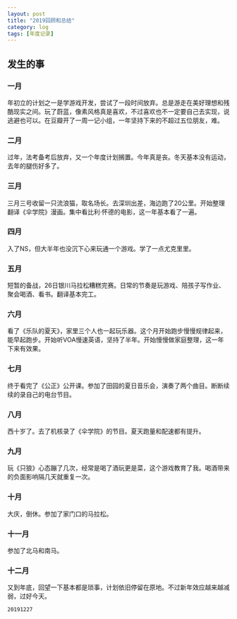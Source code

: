 ```yaml
---
layout: post
title: "2019回顾和总结"
category: log
tags: [年度记录]
---
```


## 发生的事

### 一月

年初立的计划之一是学游戏开发，尝试了一段时间放弃。总是游走在美好理想和残酷现实之间。玩了蔚蓝，像素风格真是喜欢，不过喜欢也不一定要自己去实现，说逃避也可以。在豆瓣开了一周一记小组，一年坚持下来的不超过五位朋友，难。

### 二月

过年，法考备考后放弃，又一个年度计划搁置。今年真是丧。冬天基本没有运动，去年的腿伤好多了。

### 三月

三月三号收留一只流浪猫，取名场长。去深圳出差，海边跑了20公里。开始整理翻译《伞学院》漫画。集中看比利·怀德的电影，这一年基本看了一遍。

### 四月

入了NS，但大半年也没沉下心来玩通一个游戏。学了一点尤克里里。

### 五月

短暂的备战，26日银川马拉松糟糕完赛。日常的节奏是玩游戏、陪孩子写作业、聚会喝酒、看书。翻译基本完工。

### 六月

看了《乐队的夏天》，家里三个人也一起玩乐器。这个月开始跑步慢慢规律起来，能早起跑步。开始听VOA慢速英语，坚持了半年。开始慢慢做家庭整理，这一年下来有效果。

### 七月

终于看完了《公正》公开课。参加了田园的夏日音乐会，演奏了两个曲目。断断续续的录自己的电台节目。

### 八月

西十岁了。去了机核录了《伞学院》的节目。夏天跑量和配速都有提升。

### 九月

玩《只狼》心态蹦了几次，经常是喝了酒玩更是菜，这个游戏教育了我。喝酒带来的负面影响隔几天就重复一次。

### 十月

大庆，倒休。参加了家门口的马拉松。

### 十一月

参加了北马和南马。

### 十二月

又到年底，回望一下基本都是琐事，计划依旧停留在原地。不过新年效应越来越减弱，过好今天。

`20191227`